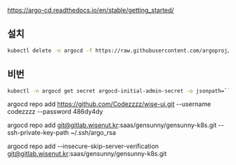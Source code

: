 
https://argo-cd.readthedocs.io/en/stable/getting_started/

## 설치
```sh
kubectl delete -n argocd -f https://raw.githubusercontent.com/argoproj/argo-cd/stable/manifests/install.yaml
```

## 비번
```sh
kubectl -n argocd get secret argocd-initial-admin-secret -o jsonpath=``"{.data.password}" | base64 -d; echo
```


argocd repo add https://github.com/Codezzzz/wise-ui.git --username codezzzz --password 486dy4dy


argocd repo add git@gitlab.wisenut.kr:saas/gensunny/gensunny-k8s.git --ssh-private-key-path ~/.ssh/argo_rsa


argocd repo add --insecure-skip-server-verification git@gitlab.wisenut.kr:saas/gensunny/gensunny-k8s.git